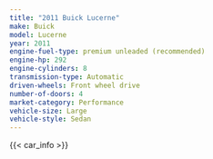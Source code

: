 ```yaml
---
title: "2011 Buick Lucerne"
make: Buick
model: Lucerne
year: 2011
engine-fuel-type: premium unleaded (recommended)
engine-hp: 292
engine-cylinders: 8
transmission-type: Automatic
driven-wheels: Front wheel drive
number-of-doors: 4
market-category: Performance
vehicle-size: Large
vehicle-style: Sedan
---
```


{{< car_info >}}
